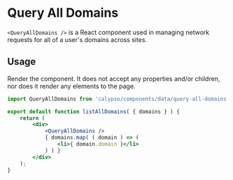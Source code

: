 # Query All Domains

`<QueryAllDomains />` is a React component used in managing network requests for all of a user's domains across sites.

## Usage

Render the component. It does not accept any properties and/or children, nor does it render any elements to the page.

```jsx
import QueryAllDomains from 'calypso/components/data/query-all-domains';

export default function listAllDomains( { domains } ) {
	return (
		<div>
			<QueryAllDomains />
			{ domains.map( ( domain ) => (
				<li>{ domain.domain }</li>
			) ) }
		</div>
	);
}
```
